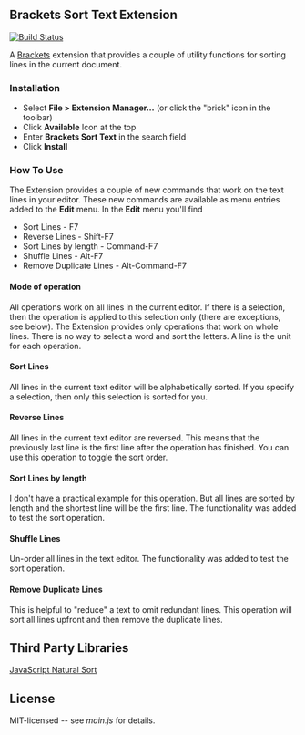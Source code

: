 ## Brackets Sort Text Extension

[![Build Status](https://travis-ci.org/ingorichter/brackets-sort-text.svg?branch=master)](https://travis-ci.org/ingorichter/brackets-sort-text)

A [Brackets](https://github.com/adobe/brackets) extension that provides a couple of utility functions for sorting lines in the current document.

### Installation

* Select **File > Extension Manager...** (or click the "brick" icon in the toolbar)
* Click **Available** Icon at the top
* Enter **Brackets Sort Text** in the search field
* Click **Install**

### How To Use
The Extension provides a couple of new commands that work on the text lines in your editor. These new commands are available as menu entries added to the **Edit** menu. In the **Edit** menu you'll find

* Sort Lines - F7
* Reverse Lines - Shift-F7
* Sort Lines by length - Command-F7
* Shuffle Lines - Alt-F7
* Remove Duplicate Lines - Alt-Command-F7

#### Mode of operation
All operations work on all lines in the current editor. If there is a selection, then the operation is applied to this selection only (there are exceptions, see below).
The Extension provides only operations that work on whole lines. There is no way to select a word and sort the letters. A line is the unit for each operation.

#### Sort Lines
All lines in the current text editor will be alphabetically sorted. If you specify a selection, then only this selection is sorted for you.

#### Reverse Lines
All lines in the current text editor are reversed. This means that the previously last line is the first line after the operation has finished. You can use this operation to toggle the sort order.

#### Sort Lines by length
I don't have a practical example for this operation. But all lines are sorted by length and the shortest line will be the first line. The functionality was added to test the sort operation.

#### Shuffle Lines
Un-order all lines in the text editor. The functionality was added to test the sort operation.

#### Remove Duplicate Lines
This is helpful to "reduce" a text to omit redundant lines. This operation will sort all lines upfront and then remove the duplicate lines.

## Third Party Libraries
[JavaScript Natural Sort](https://github.com/Huddle/javascript-natural-sort)

## License

MIT-licensed -- see _main.js_ for details.
